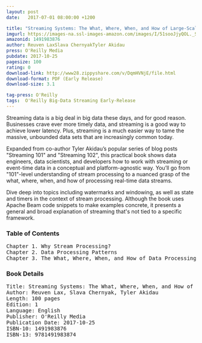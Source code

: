```yaml
---
layout: post
date:   2017-07-01 08:00:00 +1200

title: "Streaming Systems: The What, Where, When, and How of Large-Scale Data Processing"
imgurl: https://images-na.ssl-images-amazon.com/images/I/51sooJjyQOL._SL200_.jpg
amazonid: 1491983876
author: Reuven LaxSlava ChernyakTyler Akidau
press: O'Reilly Media
pubdate: 2017-10-25
pagesize: 100
rating: 0
download-link: http://www28.zippyshare.com/v/DqmHVNjE/file.html
download-format: PDF (Early Release)
download-size: 3.1

tag-press: O'Reilly
tags:  O'Reilly Big-Data Streaming Early-Release
---
```


Streaming data is a big deal in big data these days, and for good reason. Businesses crave ever more timely data, and streaming is a good way to achieve lower latency. Plus, streaming is a much easier way to tame the massive, unbounded data sets that are increasingly common today.

Expanded from co-author Tyler Akidau’s popular series of blog posts "Streaming 101" and "Streaming 102", this practical book shows data engineers, data scientists, and developers how to work with streaming or event-time data in a conceptual and platform-agnostic way. You’ll go from "101"-level understanding of stream processing to a nuanced grasp of the what, where, when, and how of processing real-time data streams.

Dive deep into topics including watermarks and windowing, as well as state and timers in the context of stream processing. Although the book uses Apache Beam code snippets to make examples concrete, it presents a general and broad explanation of streaming that's not tied to a specific framework.


### Table of Contents
<pre>
Chapter 1. Why Stream Processing?
Chapter 2. Data Processing Patterns
Chapter 3. The What, Where, When, and How of Data Processing
</pre>

### Book Details
<pre>
Title: Streaming Systems: The What, Where, When, and How of Large-Scale Data Processing
Author: Reuven Lax, Slava Chernyak, Tyler Akidau
Length: 100 pages
Edition: 1
Language: English
Publisher: O'Reilly Media
Publication Date: 2017-10-25
ISBN-10: 1491983876
ISBN-13: 9781491983874
</pre>
